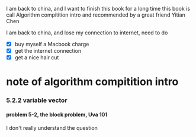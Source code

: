 I am back to china, and I want to finish this book for a long time
this book is call Algorithm compitition intro and recommended by a great friend Yitian Chen

I am back to china, and lose my connection to internet, need to do
- [x] buy myself a Macbook charge
- [x] get the internet connection
- [x] get a nice hair cut

# note of algorithm compitition intro
### 5.2.2 variable vector
#### problem 5-2, the block problem, Uva 101
I don't really understand the question
